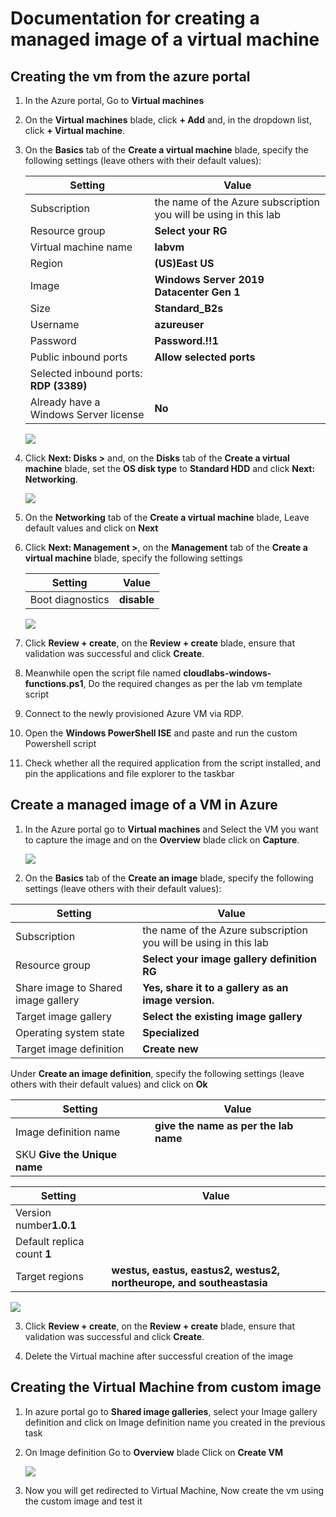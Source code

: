 # Documentation for creating a managed image of a virtual machine

## Creating the vm from the azure portal

1. In the Azure portal, Go to **Virtual machines**

1. On the **Virtual machines** blade, click **+ Add** and, in the dropdown list, click **+ Virtual machine**.

1. On the **Basics** tab of the **Create a virtual machine** blade, specify the following settings (leave others with their default values):

   |Setting|Value|
   |---|---|
   |Subscription|the name of the Azure subscription you will be using in this lab|
   |Resource group|**Select your RG**|
   |Virtual machine name|**labvm**|
   |Region|**(US)East US**|
   |Image|**Windows Server 2019 Datacenter Gen 1**|
   |Size|**Standard_B2s**|
   |Username|**azureuser**|
   |Password|**Password.!!1**|
   |Public inbound ports|**Allow selected ports**|
   |Selected inbound ports: **RDP (3389)**|
   |Already have a Windows Server license|**No**|

    ![](images/vm1.png)

1. Click **Next: Disks >** and, on the **Disks** tab of the **Create a virtual machine** blade, set the **OS disk type** to **Standard HDD** and click **Next: Networking**.

    ![](images/vm2.png)

1. On the **Networking** tab of the **Create a virtual machine** blade, Leave default values and click on **Next**

1. Click **Next: Management >**, on the **Management** tab of the **Create a virtual machine** blade, specify the following settings

   |Setting|Value|
   |---|---|
   |Boot diagnostics|**disable**||

    ![](images/vm3.png)

1. Click **Review + create**, on the **Review + create** blade, ensure that validation was successful and click **Create**.

1. Meanwhile open the script file named **cloudlabs-windows-functions.ps1**, Do the required changes as per the lab vm template script

1. Connect to the newly provisioned Azure VM via RDP.

1. Open the **Windows PowerShell ISE** and paste and run the custom Powershell script

1. Check whether all the required application from the script installed, and pin the applications and file explorer to the taskbar

## Create a managed image of a VM in Azure

1. In the Azure portal go to **Virtual machines** and Select the VM you want to capture the image and on the **Overview** blade click on **Capture**.

   ![](images/capture-image.png)

2. On the **Basics** tab of the **Create an image** blade, specify the following settings (leave others with their default values):

|Setting|Value|
   |---|---|
   |Subscription|the name of the Azure subscription you will be using in this lab|
   |Resource group|**Select your image gallery definition RG**|
   |Share image to Shared image gallery|**Yes, share it to a gallery as an image version.**|
   |Target image gallery|**Select the existing image gallery**|
   |Operating system state|**Specialized**|
   |Target image definition|**Create new**|

Under **Create an image definition**, specify the following settings (leave others with their default values) and click on **Ok**

|Setting|Value|
   |---|---|
   |Image definition name|**give the name as per the lab name**|
   |SKU **Give the Unique name**|

|Setting|Value|
   |---|---|
   |Version number**1.0.1**|
   |Default replica count **1**|
   |Target regions|**westus, eastus, eastus2, westus2, northeurope, and southeastasia**|

   ![](images/image-definition.png)

3. Click **Review + create**, on the **Review + create** blade, ensure that validation was successful and click **Create**.

4. Delete the Virtual machine after successful creation of the image

## Creating the Virtual Machine from custom image

1. In azure portal go to **Shared image galleries**, select your Image gallery definition and click on Image definition name you created in the previous task

1. On Image definition Go to **Overview** blade Click on **Create VM** 

   ![](images/create-vm.png)

2. Now you will get redirected to Virtual Machine, Now create the vm using the custom image and test it